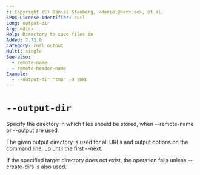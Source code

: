 ```yaml
---
c: Copyright (C) Daniel Stenberg, <daniel@haxx.se>, et al.
SPDX-License-Identifier: curl
Long: output-dir
Arg: <dir>
Help: Directory to save files in
Added: 7.73.0
Category: curl output
Multi: single
See-also:
  - remote-name
  - remote-header-name
Example:
  - --output-dir "tmp" -O $URL
---
```


# `--output-dir`

Specify the directory in which files should be stored, when --remote-name or
--output are used.

The given output directory is used for all URLs and output options on the
command line, up until the first --next.

If the specified target directory does not exist, the operation fails unless
--create-dirs is also used.
